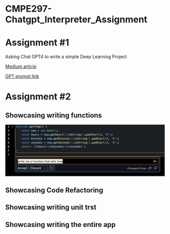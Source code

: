 # CMPE297-Chatgpt_Interpreter_Assignment

# Assignment #1

Asking Chat GPT4 to write a simple Deep Learning Project

[Medium article](https://medium.com/@abraham.jkong/deep-diving-into-handwritten-digit-recognition-with-chatgpt-d7c324a20f46)


[GPT prompt link](https://chat.openai.com/share/66d57611-e497-41d7-ab47-1cf5e3c3243d)


# Assignment #2


## Showcasing writing functions

![alt text](img/Funtions_1.png)

## Showcasing Code Refactoring

## Showcasing writing unit trst

## Showcasing writing the entire app
